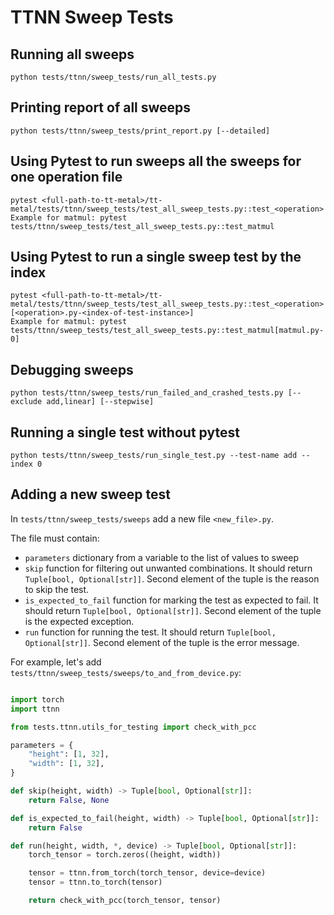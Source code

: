 # TTNN Sweep Tests

## Running all sweeps
```
python tests/ttnn/sweep_tests/run_all_tests.py
```

## Printing report of all sweeps
```
python tests/ttnn/sweep_tests/print_report.py [--detailed]
```

## Using Pytest to run sweeps all the sweeps for one operation file
```
pytest <full-path-to-tt-metal>/tt-metal/tests/ttnn/sweep_tests/test_all_sweep_tests.py::test_<operation>
Example for matmul: pytest tests/ttnn/sweep_tests/test_all_sweep_tests.py::test_matmul
```

## Using Pytest to run a single sweep test by the index
```
pytest <full-path-to-tt-metal>/tt-metal/tests/ttnn/sweep_tests/test_all_sweep_tests.py::test_<operation>[<operation>.py-<index-of-test-instance>]
Example for matmul: pytest tests/ttnn/sweep_tests/test_all_sweep_tests.py::test_matmul[matmul.py-0]
```

## Debugging sweeps
```
python tests/ttnn/sweep_tests/run_failed_and_crashed_tests.py [--exclude add,linear] [--stepwise]
```

## Running a single test without pytest
```
python tests/ttnn/sweep_tests/run_single_test.py --test-name add --index 0
```

## Adding a new sweep test
In `tests/ttnn/sweep_tests/sweeps` add a new file `<new_file>.py`.

The file must contain:
- `parameters` dictionary from a variable to the list of values to sweep
- `skip` function for filtering out unwanted combinations. It should return `Tuple[bool, Optional[str]]`. Second element of the tuple is the reason to skip the test.
- `is_expected_to_fail` function for marking the test as expected to fail. It should return `Tuple[bool, Optional[str]]`. Second element of the tuple is the expected exception.
- `run` function for running the test. It should return `Tuple[bool, Optional[str]]`. Second element of the tuple is the error message.

For example, let's add `tests/ttnn/sweep_tests/sweeps/to_and_from_device.py`:
```python

import torch
import ttnn

from tests.ttnn.utils_for_testing import check_with_pcc

parameters = {
    "height": [1, 32],
    "width": [1, 32],
}

def skip(height, width) -> Tuple[bool, Optional[str]]:
    return False, None

def is_expected_to_fail(height, width) -> Tuple[bool, Optional[str]]:
    return False

def run(height, width, *, device) -> Tuple[bool, Optional[str]]:
    torch_tensor = torch.zeros((height, width))

    tensor = ttnn.from_torch(torch_tensor, device=device)
    tensor = ttnn.to_torch(tensor)

    return check_with_pcc(torch_tensor, tensor)

```
